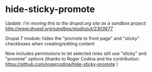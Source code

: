 hide-sticky-promote
===================

*Update: I'm moving this to the drupal.org site as a sandbox project: http://www.drupal.org/sandbox/studiozut/2303677*

Drupal 7 module: hides the "promote to front page" and "sticky" checkboxes when creating/editing content

Now includes permissions to let selected roles still use "sticky" and "promote" options (thanks to Roger Codina and his contribution: https://github.com/rogercodina/hide-sticky-promote )
